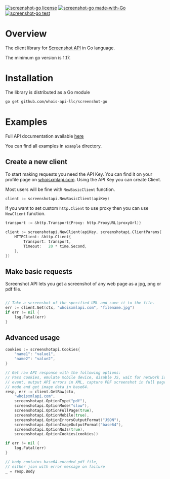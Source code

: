 [![screenshot-go license](https://img.shields.io/badge/License-MIT-green.svg)](https://opensource.org/licenses/MIT)
[![screenshot-go made-with-Go](https://img.shields.io/badge/Made%20with-Go-1f425f.svg)](https://pkg.go.dev/github.com/whois-api-llc/screenshot-go)
[![screenshot-go test](https://github.com/whois-api-llc/screenshot-go/workflows/Test/badge.svg)](https://github.com/whois-api-llc/screenshot-go/actions/)

# Overview

The client library for
[Screenshot API](https://website-screenshot.whoisxmlapi.com/)
in Go language.

The minimum go version is 1.17.

# Installation

The library is distributed as a Go module

```bash
go get github.com/whois-api-llc/screenshot-go
```

# Examples

Full API documentation available [here](https://website-screenshot.whoisxmlapi.com/api/documentation/making-requests)

You can find all examples in `example` directory.

## Create a new client

To start making requests you need the API Key. 
You can find it on your profile page on [whoisxmlapi.com](https://whoisxmlapi.com/).
Using the API Key you can create Client.

Most users will be fine with `NewBasicClient` function. 
```go
client := screenshotapi.NewBasicClient(apiKey)
```

If you want to set custom `http.Client` to use proxy then you can use `NewClient` function.
```go
transport := &http.Transport{Proxy: http.ProxyURL(proxyUrl)}

client := screenshotapi.NewClient(apiKey, screenshotapi.ClientParams{
    HTTPClient: &http.Client{
        Transport: transport,
        Timeout:   20 * time.Second,
    },
})
```

## Make basic requests

Screenshot API lets you get a screenshot of any web page as a jpg, png or pdf file.

```go

// Take a screenshot of the specified URL and save it to the file.
err := client.Get(ctx, "whoisxmlapi.com", "filename.jpg")
if err != nil {
    log.Fatal(err)
}

```

## Advanced usage
```go
cookies := screenshotapi.Cookies{
    "name1": "value1",
    "name2": "value2",
}

// Get raw API response with the following options:
// Pass cookies, emulate mobile device, disable JS, wait for network idle
// event, output API errors in XML, capture PDF screenshot in full page
// mode and get image data in base64.
resp, err := client.GetRaw(ctx,
    "whoisxmlapi.com",
    screenshotapi.OptionType("pdf"),
    screenshotapi.OptionMode("slow"),
    screenshotapi.OptionFullPage(true),
    screenshotapi.OptionMobile(true),
    screenshotapi.OptionErrorsOutputFormat("JSON"),
    screenshotapi.OptionImageOutputFormat("base64"),
    screenshotapi.OptionNoJs(true),
    screenshotapi.OptionCookies(cookies))

if err != nil {
    log.Fatal(err)
}

// body contains base64-encoded pdf file,
// either json with error message on failure
_ = resp.Body

```